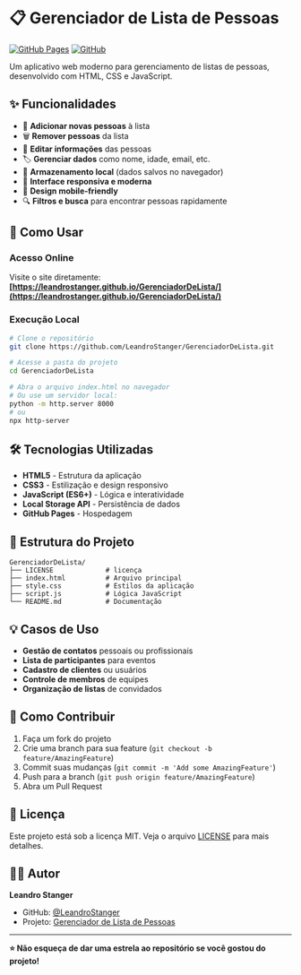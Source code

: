 # 📋 Gerenciador de Lista de Pessoas

[![GitHub Pages](https://img.shields.io/badge/🌐-Site%20Online-blue?style=for-the-badge)](https://leandrostanger.github.io/GerenciadorDeLista/)
[![GitHub](https://img.shields.io/badge/📂-Repositório-black?style=for-the-badge)](https://github.com/LeandroStanger/GerenciadorDeLista)

Um aplicativo web moderno para gerenciamento de listas de pessoas, desenvolvido com HTML, CSS e JavaScript.

## ✨ Funcionalidades

- 👥 **Adicionar novas pessoas** à lista
- 🗑️ **Remover pessoas** da lista
- 📝 **Editar informações** das pessoas
- 🏷️ **Gerenciar dados** como nome, idade, email, etc.
- 💾 **Armazenamento local** (dados salvos no navegador)
- 🎨 **Interface responsiva e moderna**
- 📱 **Design mobile-friendly**
- 🔍 **Filtros e busca** para encontrar pessoas rapidamente

## 🚀 Como Usar

### Acesso Online
Visite o site diretamente:  
**[https://leandrostanger.github.io/GerenciadorDeLista/](https://leandrostanger.github.io/GerenciadorDeLista/)**

### Execução Local
```bash
# Clone o repositório
git clone https://github.com/LeandroStanger/GerenciadorDeLista.git

# Acesse a pasta do projeto
cd GerenciadorDeLista

# Abra o arquivo index.html no navegador
# Ou use um servidor local:
python -m http.server 8000
# ou
npx http-server
```

## 🛠️ Tecnologias Utilizadas

- **HTML5** - Estrutura da aplicação
- **CSS3** - Estilização e design responsivo
- **JavaScript (ES6+)** - Lógica e interatividade
- **Local Storage API** - Persistência de dados
- **GitHub Pages** - Hospedagem

## 📁 Estrutura do Projeto

```
GerenciadorDeLista/
├── LICENSE             # licença
├── index.html          # Arquivo principal
├── style.css           # Estilos da aplicação
├── script.js           # Lógica JavaScript
└── README.md           # Documentação
```

## 💡 Casos de Uso

- **Gestão de contatos** pessoais ou profissionais
- **Lista de participantes** para eventos
- **Cadastro de clientes** ou usuários
- **Controle de membros** de equipes
- **Organização de listas** de convidados

## 🎯 Como Contribuir

1. Faça um fork do projeto
2. Crie uma branch para sua feature (`git checkout -b feature/AmazingFeature`)
3. Commit suas mudanças (`git commit -m 'Add some AmazingFeature'`)
4. Push para a branch (`git push origin feature/AmazingFeature`)
5. Abra um Pull Request

## 📄 Licença

Este projeto está sob a licença MIT. Veja o arquivo [LICENSE](LICENSE) para mais detalhes.

## 👨‍💻 Autor

**Leandro Stanger**  
- GitHub: [@LeandroStanger](https://github.com/LeandroStanger)
- Projeto: [Gerenciador de Lista de Pessoas](https://github.com/LeandroStanger/GerenciadorDeLista)

---

**⭐ Não esqueça de dar uma estrela ao repositório se você gostou do projeto!**
